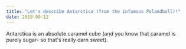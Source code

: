 ```yaml
---
title: "Let's describe Antarctica (from the infamous Polandball)!"
date: 2019-09-12
---
```

Antarctica is an absolute caramel cube (and you know that caramel is purely sugar- so that's really darn sweet).
